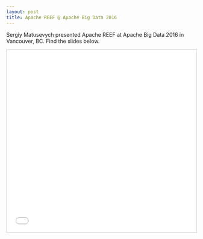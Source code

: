 ```yaml
---
layout: post
title: Apache REEF @ Apache Big Data 2016
---
```


Sergiy Matusevych presented Apache REEF at Apache Big Data 2016 in Vancouver, 
BC. Find the slides below.

<!--more-->

<iframe src="//www.slideshare.net/slideshow/embed_code/key/1HgrkEUWqqD2x1" width="595" height="485" frameborder="0" marginwidth="0" marginheight="0" scrolling="no" style="border:1px solid #CCC; border-width:1px; margin-bottom:5px; max-width: 100%;"> </iframe>
